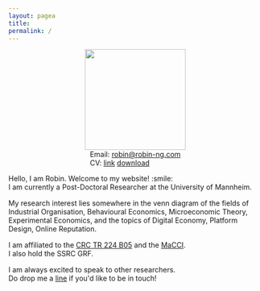 ```yaml
---
layout: pagea
title:
permalink: /
---
```


<div class="box">
<div style="text-align:center">
<img src="{{site.baseurl}}/assets/images/" alt="" width="200px"/> <br/>
<div style="display: inline-block; text-align: left;">
Email: <a href="mailto:robin@robin-ng.com">robin@robin-ng.com</a><br/>
CV: <a href="{{ site.url }}/cv/">link</a> <a href="{{ site.url }}/download/cv.pdf">download</a>
</div>
</div>
</div>

<div>
<p style="margin-bottom:15px">
Hello, I am Robin. Welcome to my website! :smile: <br/>
I am currently a Post-Doctoral Researcher at the University of Mannheim. <br/>
</p>

<p style="margin-bottom:15px">
My research interest lies somewhere in the venn diagram of the fields of Industrial Organisation, Behavioural Economics, Microeconomic Theory, Experimental Economics, and the topics of Digital Economy, Platform Design, Online Reputation. <br/>
</p>

<p style="margin-bottom:15px">
I am affiliated to the <a href="https://www.crctr224.de/" title="Collaborative Research Center Transregio 224 Project B05">CRC TR 224 B05</a> and the <a href="https://www.macci-mannheim.eu/" title="Mannheim Centre for Competition and Innovation">MaCCI</a>. <br/> 
I also hold the <a title="Social Science Research Council (Singapore) Graduate Research Fellowship">SSRC GRF</a>. 
</p>

<p style="margin-bottom:15px">
I am always excited to speak to other researchers. <br/>
Do drop me a <a href="mailto:robin@robin-ng.com">line</a> if you'd like to be in touch! <br/>
</p>


</div>
